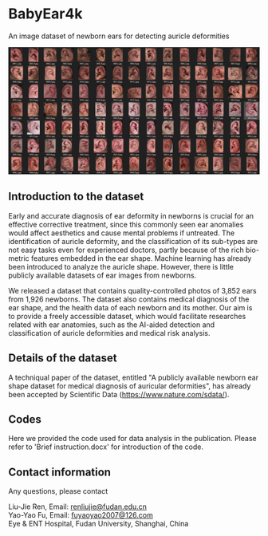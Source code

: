 # BabyEar4k
An image dataset of newborn ears for detecting auricle deformities

![image text](https://github.com/willowfly/BabyEar4k/blob/main/babyEar4k.png?raw=true)

## Introduction to the dataset
Early and accurate diagnosis of ear deformity in newborns is crucial for an effective corrective treatment, 
since this commonly seen ear anomalies would affect aesthetics and cause mental problems if untreated. 
The identification of auricle deformity, and the classification of its sub-types are not easy tasks even for experienced doctors, 
partly because of the rich bio-metric features embedded in the ear shape. Machine learning has already been introduced to analyze the auricle shape. 
However, there is little publicly available datasets of ear images from newborns. 

We released a dataset that contains quality-controlled photos of 3,852 ears from 1,926 newborns. 
The dataset also contains medical diagnosis of the ear shape, and the health data of each newborn and its mother. 
Our aim is to provide a freely accessible dataset, which would facilitate researches related with ear anatomies, 
such as the AI-aided detection and classification of auricle deformities and medical risk analysis. 

## Details of the dataset
A techniqual paper of the dataset, entitled "A publicly available newborn ear shape dataset for medical diagnosis of auricular deformities", has already been accepted by Scientific Data (https://www.nature.com/sdata/).

## Codes
Here we provided the code used for data analysis in the publication. Please refer to 'Brief instruction.docx' for introduction of the code.

## Contact information
Any questions, please contact

Liu-Jie Ren, Email: renliujie@fudan.edu.cn <br/>
Yao-Yao Fu, Email: fuyaoyao2007@126.com <br/>
Eye & ENT Hospital, Fudan University, Shanghai, China
